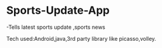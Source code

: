 # Sports-Update-App
-Tells latest sports update
,sports news

Tech used:Android,java,3rd party library like picasso,volley.
